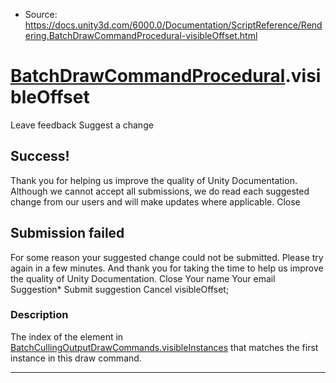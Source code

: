* Source: https://docs.unity3d.com/6000.0/Documentation/ScriptReference/Rendering.BatchDrawCommandProcedural-visibleOffset.html

#  [BatchDrawCommandProcedural](https://docs.unity3d.com/6000.0/Documentation/ScriptReference/Rendering.BatchDrawCommandProcedural.html).visibleOffset
Leave feedback
Suggest a change
## Success!
Thank you for helping us improve the quality of Unity Documentation. Although we cannot accept all submissions, we do read each suggested change from our users and will make updates where applicable.
Close
## Submission failed
For some reason your suggested change could not be submitted. Please <a>try again</a> in a few minutes. And thank you for taking the time to help us improve the quality of Unity Documentation.
Close
Your name Your email Suggestion* Submit suggestion
Cancel
visibleOffset; 
### Description
The index of the element in [BatchCullingOutputDrawCommands.visibleInstances](https://docs.unity3d.com/6000.0/Documentation/ScriptReference/Rendering.BatchCullingOutputDrawCommands-visibleInstances.html) that matches the first instance in this draw command.
* * *
